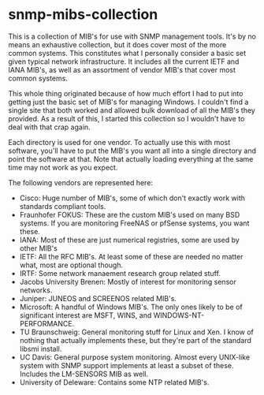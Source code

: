 # snmp-mibs-collection #
This is a collection of MIB's for use with SNMP management tools.
It's by no means an exhaustive collection, but it does cover most of
the more common systems.  This constitutes what I personally consider
a basic set given typical network infrastructure.  It includes all the
current IETF and IANA MIB's, as well as an assortment of vendor MIB's
that cover most common systems.

This whole thing originated because of how much effort I had to put into
getting just the basic set of MIB's for managing Windows.  I couldn't
find a single site that both worked and allowed bulk download of all
the MIB's they provided.  As a result of this, I started this collection
so I wouldn't have to deal with that crap again.

Each directory is used for one vendor.  To actually use this with
most software, you'll have to put the MIB's you want all into a single
directory and point the software at that.  Note that actually loading
everything at the same time may not work as you expect.

The following vendors are represented here:
* Cisco: Huge number of MIB's, some of which don't exactly work with
  standards compliant tools.
* Fraunhofer FOKUS: These are the custom MIB's used on many BSD systems.
  If you are monitoring FreeNAS or pfSense systems, you want these.
* IANA: Most of these are just numerical registries, some are used by
  other MIB's
* IETF: All the RFC MIB's. At least some of these are needed no matter
  what, most are optional though.
* IRTF: Some network manaement research group related stuff.
* Jacobs University Brenen: Mostly of interest for monitoring sensor
  networks.
* Juniper: JUNEOS and SCREENOS related MIB's.
* Microsoft: A handful of Windows MIB's.  The only ones likely to be of
  significant interest are MSFT, WINS, and WINDOWS-NT-PERFORMANCE.
* TU Braunschweig: General monitoring stuff for Linux and Xen.  I know of
  nothing that actually implements these, but they're part of the standard
  libsmi install.
* UC Davis: General purpose system monitoring.  Almost every UNIX-like
  system with SNMP support implements at least a subset of these.
  Includes the LM-SENSORS MIB as well.
* University of Deleware: Contains some NTP related MIB's.
